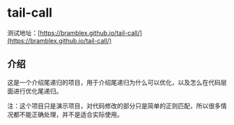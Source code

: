 # tail-call

测试地址：[https://bramblex.github.io/tail-call/](https://bramblex.github.io/tail-call/)

## 介绍

这是一个介绍尾递归的项目，用于介绍尾递归为什么可以优化，以及怎么在代码层面进行优化尾递归。

注：这个项目只是演示项目，对代码修改的部分只是简单的正则匹配，所以很多情况都不能正确处理，并不是适合实际使用。